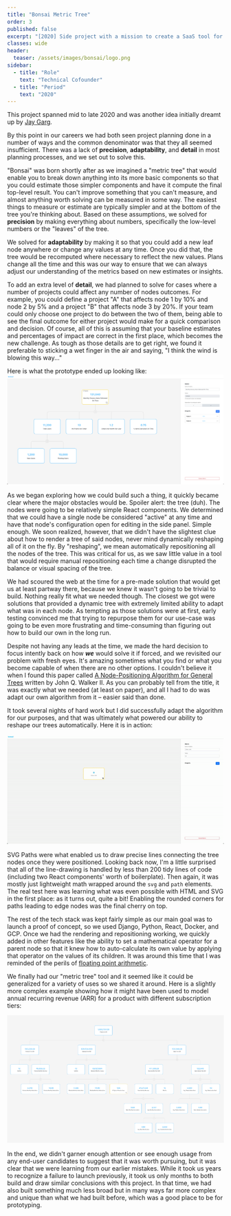 ```yaml
---
title: "Bonsai Metric Tree"
order: 3
published: false
excerpt: "[2020] Side project with a mission to create a SaaS tool for improved project planning and metric roll-ups"
classes: wide
header:
  teaser: /assets/images/bonsai/logo.png
sidebar:
  - title: "Role"
    text: "Technical Cofounder"
  - title: "Period"
    text: "2020"
---
```


This project spanned mid to late 2020 and was another idea initially dreamt up by 
<a href="https://www.linkedin.com/in/jgarg/" target="_blank">Jay Garg</a>.

By this point in our careers we had both seen project planning done in a number of ways and the
common denominator was that they all seemed insufficient. There was a lack of **precision**,
**adaptability**, and **detail** in most planning processes, and we set out to solve this.

"Bonsai" was born shortly after as we imagined a "metric tree" that would enable you to break down
anything into its more basic components so that you could estimate those simpler components and have
it compute the final top-level result. You can't improve something that you can't measure, and
almost anything worth solving can be measured in some way. The easiest things to measure or estimate
are typically simpler and at the bottom of the tree you're thinking about. Based on these
assumptions, we solved for **precision** by making everything about numbers, specifically the low-level
numbers or the "leaves" of the tree.

We solved for **adaptability** by making it so that you could add a new leaf node anywhere or change any
values at any time. Once you did that, the tree would be recomputed where necessary to reflect the
new values. Plans change all the time and this was our way to ensure that we can always adjust our
understanding of the metrics based on new estimates or insights.

To add an extra level of **detail**, we had planned to solve for cases where a number of projects
could affect any number of nodes outcomes. For example, you could define a project "A" that affects
node 1 by 10% and node 2 by 5% and a project "B" that affects node 3 by 20%. If your team could only
choose one project to do between the two of them, being able to see the final outcome for either
project would make for a quick comparison and decision. Of course, all of this is assuming that your
baseline estimates and percentages of impact are correct in the first place, which becomes the new
challenge. As tough as those details are to get right, we found it preferable to sticking a wet
finger in the air and saying, "I think the wind is blowing this way..."

Here is what the prototype ended up looking like:
[![Bonsai metric tree simple example](/assets/images/bonsai/ex_tree.png)](/assets/images/bonsai/ex_tree.png)

As we began exploring how we could build such a thing, it quickly became clear where the major
obstacles would be. Spoiler alert: the tree (duh). The nodes were going to be relatively simple
React components. We determined that we could have a single node be considered "active" at any time
and have that node's configuration open for editing in the side panel. Simple enough. We soon
realized, however, that we didn't have the slightest clue about how to render a tree of said nodes,
never mind dynamically reshaping all of it on the fly. By "reshaping", we mean automatically
repositioning all the nodes of the tree. This was critical for us, as we saw little value in a tool that
would require manual repositioning each time a change disrupted the balance or visual spacing of the
tree.

We had scoured the web at the time for a pre-made solution that would get us at least partway there,
because we knew it wasn't going to be trivial to build. Nothing really fit what we needed though.
The closest we got were solutions that provided a dynamic tree with extremely limited ability to
adapt what was in each node. As tempting as those solutions were at first, early testing convinced
me that trying to repurpose them for our use-case was going to be even more frustrating and
time-consuming than figuring out how to build our own in the long run.

Despite not having any leads at the time, we made the hard decision to focus intently back on
how ***we*** would solve it if forced, and we revisited our problem with fresh eyes. It's amazing
sometimes what you find or what you become capable of when there are no other options. I couldn't
believe it when I found this paper called <a href="https://www.cs.unc.edu/techreports/89-034.pdf"
target="_blank">A Node-Positioning Algorithm for General Trees</a> written by John Q. Walker II. As
you can probably tell from the title, it was exactly what we needed (at least on paper), and all I
had to do was adapt our own algorithm from it – easier said than done.

It took several nights of hard work but I did successfully adapt the algorithm for our
purposes, and that was ultimately what powered our ability to reshape our trees automatically. Here
it is in action:

[![Tree positioning demo GIF](/assets/images/bonsai/tree_pos.gif)](/assets/images/bonsai/tree_pos.gif)

SVG Paths were what enabled us to draw precise lines connecting the tree nodes once they were
positioned. Looking back now, I'm a little surprised that all of the line-drawing is handled by less
than 200 tidy lines of code (including two React components' worth of boilerplate). Then again, it
was mostly just lightweight math wrapped around the `svg` and `path` elements. The real test here
was learning what was even possible with HTML and SVG in the first place: as it turns out, quite a
bit! Enabling the rounded corners for paths leading to edge nodes was the final cherry on top.

The rest of the tech stack was kept fairly simple as our main goal was to launch a proof of concept,
so we used Django, Python, React, Docker, and GCP. Once we had the rendering and repositioning
working, we quickly added in other features like the ability to set a mathematical operator for a
parent node so that it knew how to auto-calculate its own value by applying that operator on the
values of its children. It was around this time that I was reminded of the perils of <a href="{%
post_url 2024-07-01-floating-point-arithmetic %}" target="_blank"> floating point arithmetic</a>.

We finally had our "metric tree" tool and it seemed like it could be generalized for a variety of
uses so we shared it around. Here is a slightly more complex example showing how it might have been
used to model annual recurring revenue (ARR) for a product with different subscription tiers:

[![Bonsai metric tree ARR example](/assets/images/bonsai/arr_example.png)](/assets/images/bonsai/arr_example.png)

In the end, we didn't garner enough attention or see enough usage from any end-user candidates to
suggest that it was worth pursuing, but it was clear that we were learning from our earlier
mistakes. While it took us years to recognize a failure to launch previously, it took us only months
to both build and draw similar conclusions with this project. In that time, we had also built
something much less broad but in many ways far more complex and unique than what we had built
before, which was a good place to be for prototyping.

<!--
With permission from John Q. Walker II, whose foundational work made this project possible, I have
since published the core logic behind our tree positioning package as open source under a very
permissive license. It will proudly carry the name of this original project forward with it, and you
can check it out at <a href="https://github.com/sudotliu/bonsai" target="_blank">Bonsai</a>.

# TODOs
- open source code, pending response from UNC re: license
- update Bonsai repo README with blog post link
-->